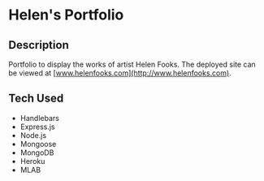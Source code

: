 # Helen's Portfolio

## Description

Portfolio to display the works of artist Helen Fooks. The deployed site can be viewed at [www.helenfooks.com](http://www.helenfooks.com).

## Tech Used

- Handlebars
- Express.js
- Node.js
- Mongoose
- MongoDB
- Heroku
- MLAB